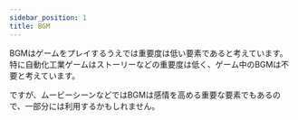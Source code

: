 ```yaml
---
sidebar_position: 1
title: BGM
---
```


BGMはゲームをプレイするうえでは重要度は低い要素であると考えています。
特に自動化工業ゲームはストーリーなどの重要度は低く、ゲーム中のBGMは不要と考えています。

ですが、ムービーシーンなどではBGMは感情を高める重要な要素でもあるので、一部分には利用するかもしれません。
